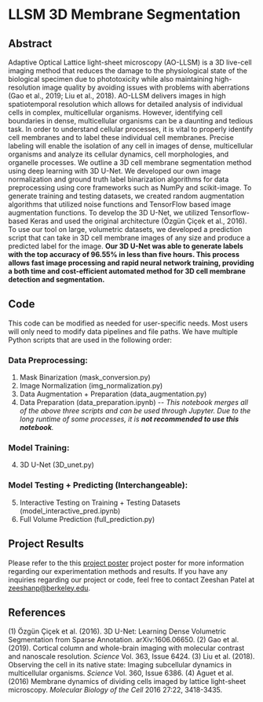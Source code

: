 # LLSM 3D Membrane Segmentation

## Abstract

Adaptive Optical Lattice light-sheet microscopy (AO-LLSM) is a 3D live-cell imaging method that reduces the damage to the physiological state of the biological specimen due to phototoxicity while also maintaining high-resolution image quality by avoiding issues with problems with aberrations (Gao et al., 2019; Liu et al., 2018). AO-LLSM delivers images in high spatiotemporal resolution which allows for detailed analysis of individual cells in complex, multicellular organisms. However, identifying cell boundaries in dense, multicellular organisms can be a daunting and tedious task. In order to understand cellular processes, it is vital to properly identify cell membranes and to label these individual cell membranes. Precise labeling will enable the isolation of any cell in images of dense, multicellular organisms and analyze its cellular dynamics, cell morphologies, and organelle processes. We outline a 3D cell membrane segmentation method using deep learning with 3D U-Net. We developed our own image normalization and ground truth label binarization algorithms for data preprocessing using core frameworks such as NumPy and scikit-image. To generate training and testing datasets, we created random augmentation algorithms that utilized noise functions and TensorFlow based image augmentation functions. To develop the 3D U-Net, we utilized Tensorflow-based Keras and used the original architecture (Özgün Çiçek et al., 2016). To use our tool on large, volumetric datasets, we developed a prediction script that can take in 3D cell membrane images of any size and produce a predicted label for the image. **Our 3D U-Net was able to generate labels with the top accuracy of 96.55% in less than five hours. This process allows fast image processing and rapid neural network training, providing a both time and cost-efficient automated method for 3D cell membrane detection and segmentation.**


## Code
This code can be modified as needed for user-specific needs. Most users will only need to modify data pipelines and file paths. We have multiple Python scripts that are used in the following order:

### Data Preprocessing:

  1. Mask Binarization (mask_conversion.py)
  2. Image Normalization (img_normalization.py)
  3. Data Augmentation + Preparation (data_augmentation.py)
  4. Data Preparation (data_preparation.ipynb) -- *This notebook merges all of the above three scripts and can be used through Jupyter. Due to the long runtime of      some processes, it is **not recommended to use this notebook**.* 

### Model Training:

  4. 3D U-Net (3D_unet.py)

### Model Testing + Predicting (Interchangeable):

  5. Interactive Testing on Training + Testing Datasets (model_interactive_pred.ipynb)
  6. Full Volume Prediction (full_prediction.py)
  


## Project Results

Please refer to the this [project poster](file:///Users/zeeshanpatel/Desktop/2020_U-Net3D_CellMembranePoster_final_reduced.pdf) project poster for more information regarding our experimentation methods and results. If you have any inquiries regarding our project or code, feel free to contact Zeeshan Patel at zeeshanp@berkeley.edu. 
  

## References 

(1) Özgün Çiçek et al. (2016). 3D U-Net: Learning Dense Volumetric Segmentation from Sparse Annotation. arXiv:1606.06650. (2) Gao et al. (2019). Cortical column and whole-brain imaging with molecular contrast and nanoscale resolution. *Science* Vol. 363, Issue 6424. (3) Liu et al. (2018). Observing the cell in its native state: Imaging subcellular dynamics in multicellular organisms. *Science* Vol. 360, Issue 6386. (4) Aguet et al. (2016) Membrane dynamics of dividing cells imaged by lattice light-sheet microscopy. *Molecular Biology of the Cell* 2016 27:22, 3418-3435. 
  
